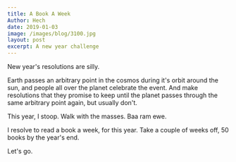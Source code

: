 ```yaml
---
title: A Book A Week
Author: Hech
date: 2019-01-03
image: /images/blog/3100.jpg
layout: post
excerpt: A new year challenge
---
```


New year's resolutions are silly. 

Earth passes an arbitrary point in the cosmos during it's orbit around the sun, and people all over the planet celebrate the event. And make resolutions that they promise to keep until the planet passes through the same arbitrary point again, but usually don't.

This year, I stoop. Walk with the masses. Baa ram ewe.

I resolve to read a book a week, for this year. Take a couple of weeks off, 50 books by the year's end.

Let's go.
